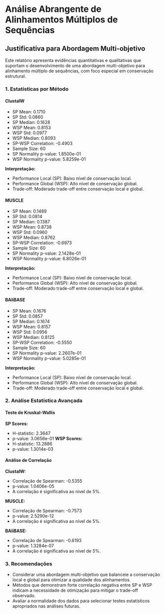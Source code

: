 # Análise Abrangente de Alinhamentos Múltiplos de Sequências

## Justificativa para Abordagem Multi-objetivo

Este relatório apresenta evidências quantitativas e qualitativas que suportam o desenvolvimento de uma abordagem multi-objetivo para alinhamento múltiplo de sequências, com foco especial em conservação estrutural.

### 1. Estatísticas por Método


#### ClustalW
- SP Mean: 0.1710
- SP Std: 0.0860
- SP Median: 0.1628
- WSP Mean: 0.8153
- WSP Std: 0.0977
- WSP Median: 0.8093
- SP-WSP Correlation: -0.4903
- Sample Size: 60
- SP Normality p-value: 1.8500e-01
- WSP Normality p-value: 5.8259e-01

**Interpretação:**
- Performance Local (SP): Baixo nível de conservação local.
- Performance Global (WSP): Alto nível de conservação global.
- Trade-off: Moderado trade-off entre conservação local e global.

#### MUSCLE
- SP Mean: 0.1489
- SP Std: 0.0814
- SP Median: 0.1387
- WSP Mean: 0.8738
- WSP Std: 0.0960
- WSP Median: 0.8762
- SP-WSP Correlation: -0.6973
- Sample Size: 60
- SP Normality p-value: 2.1428e-01
- WSP Normality p-value: 6.8026e-01

**Interpretação:**
- Performance Local (SP): Baixo nível de conservação local.
- Performance Global (WSP): Alto nível de conservação global.
- Trade-off: Moderado trade-off entre conservação local e global.

#### BAliBASE
- SP Mean: 0.1676
- SP Std: 0.0857
- SP Median: 0.1674
- WSP Mean: 0.8157
- WSP Std: 0.0956
- WSP Median: 0.8125
- SP-WSP Correlation: -0.5550
- Sample Size: 60
- SP Normality p-value: 2.2607e-01
- WSP Normality p-value: 5.0285e-01

**Interpretação:**
- Performance Local (SP): Baixo nível de conservação local.
- Performance Global (WSP): Alto nível de conservação global.
- Trade-off: Moderado trade-off entre conservação local e global.

### 2. Análise Estatística Avançada

#### Teste de Kruskal-Wallis
**SP Scores:**
- H-statistic: 2.3647
- p-value: 3.0656e-01
**WSP Scores:**
- H-statistic: 13.2886
- p-value: 1.3014e-03

#### Análise de Correlação

**ClustalW:**
- Correlação de Spearman: -0.5355
- p-value: 1.0406e-05
- A correlação é significativa ao nível de 5%.

**MUSCLE:**
- Correlação de Spearman: -0.7573
- p-value: 2.5290e-12
- A correlação é significativa ao nível de 5%.

**BAliBASE:**
- Correlação de Spearman: -0.6193
- p-value: 1.3284e-07
- A correlação é significativa ao nível de 5%.

### 3. Recomendações

- Considerar uma abordagem multi-objetivo que balanceie a conservação local e global para otimizar a qualidade dos alinhamentos.
- Métodos que demonstram forte correlação negativa entre SP e WSP indicam a necessidade de otimização para mitigar o trade-off observado.
- Avaliar a normalidade dos dados para selecionar testes estatísticos apropriados nas análises futuras.